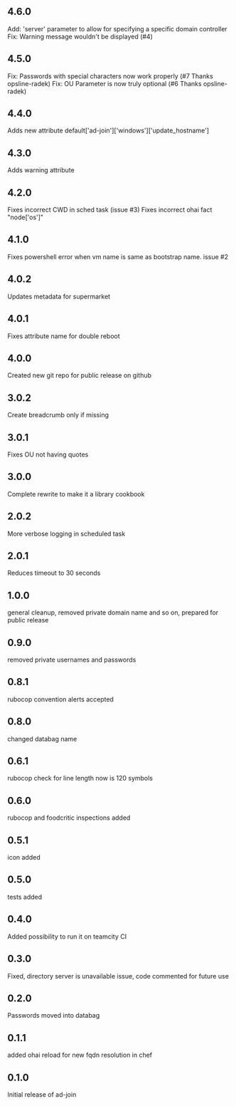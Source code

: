 4.6.0
-----
Add: 'server' parameter to allow for specifying a specific domain controller
Fix: Warning message wouldn't be displayed (#4)

4.5.0
-----
Fix: Passwords with special characters now work properly (#7 Thanks opsline-radek)
Fix: OU Parameter is now truly optional (#6 Thanks opsline-radek)

4.4.0
-----
Adds new attribute default['ad-join']['windows']['update_hostname']

4.3.0
-----
Adds warning attribute

4.2.0
-----
Fixes incorrect CWD in sched task (issue #3)
Fixes incorrect ohai fact "node['os']"

4.1.0
-----
Fixes powershell error when vm name is same as bootstrap name.  issue #2

4.0.2
-----
Updates metadata for supermarket

4.0.1
-----
Fixes attribute name for double reboot

4.0.0
-----
Created new git repo for public release on github

3.0.2
-----
Create breadcrumb only if missing

3.0.1
-----
Fixes OU not having quotes

3.0.0
-----
Complete rewrite to make it a library cookbook

2.0.2
-----
More verbose logging in scheduled task

2.0.1
-----
Reduces timeout to 30 seconds

1.0.0
-----
general cleanup, removed private domain name and so on, prepared for public release

0.9.0
-----
removed private usernames and passwords

0.8.1
-----
rubocop convention alerts accepted

0.8.0
-----
changed databag name

0.6.1
-----
rubocop check for line length now is 120 symbols

0.6.0
-----
rubocop and foodcritic inspections added

0.5.1
-----
icon added

0.5.0
-----
tests added

0.4.0
-----
Added possibility to run it on teamcity CI

0.3.0
-----
Fixed, directory server is unavailable issue, code commented for future use

0.2.0
-----
Passwords moved into databag

0.1.1
-----
added ohai reload for new fqdn resolution in chef

0.1.0
-----
Initial release of ad-join
